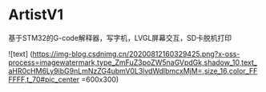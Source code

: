 # ArtistV1
基于STM32的G-code解释器，写字机，LVGL屏幕交互，SD卡脱机打印

![text] (https://img-blog.csdnimg.cn/20200812160329425.png?x-oss-process=imagewatermark,type_ZmFuZ3poZW5naGVpdGk,shadow_10,text_aHR0cHM6Ly9ibG9nLmNzZG4ubmV0L3lvdWdlbmcxMjM=,size_16,color_FFFFFF,t_70#pic_center =600x300)
